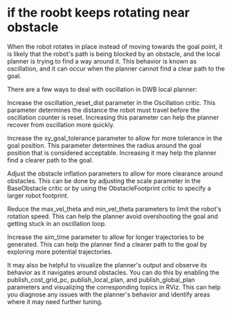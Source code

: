 # if the roobt keeps rotating near obstacle
When the robot rotates in place instead of moving towards the goal point, it is likely that the robot's path is being blocked by an obstacle, and the local planner is trying to find a way around it. This behavior is known as oscillation, and it can occur when the planner cannot find a clear path to the goal.

There are a few ways to deal with oscillation in DWB local planner:

Increase the oscillation_reset_dist parameter in the Oscillation critic. This parameter determines the distance the robot must travel before the oscillation counter is reset. Increasing this parameter can help the planner recover from oscillation more quickly.

Increase the xy_goal_tolerance parameter to allow for more tolerance in the goal position. This parameter determines the radius around the goal position that is considered acceptable. Increasing it may help the planner find a clearer path to the goal.

Adjust the obstacle inflation parameters to allow for more clearance around obstacles. This can be done by adjusting the scale parameter in the BaseObstacle critic or by using the ObstacleFootprint critic to specify a larger robot footprint.

Reduce the max_vel_theta and min_vel_theta parameters to limit the robot's rotation speed. This can help the planner avoid overshooting the goal and getting stuck in an oscillation loop.

Increase the sim_time parameter to allow for longer trajectories to be generated. This can help the planner find a clearer path to the goal by exploring more potential trajectories.

It may also be helpful to visualize the planner's output and observe its behavior as it navigates around obstacles. You can do this by enabling the publish_cost_grid_pc, publish_local_plan, and publish_global_plan parameters and visualizing the corresponding topics in RViz. This can help you diagnose any issues with the planner's behavior and identify areas where it may need further tuning.
